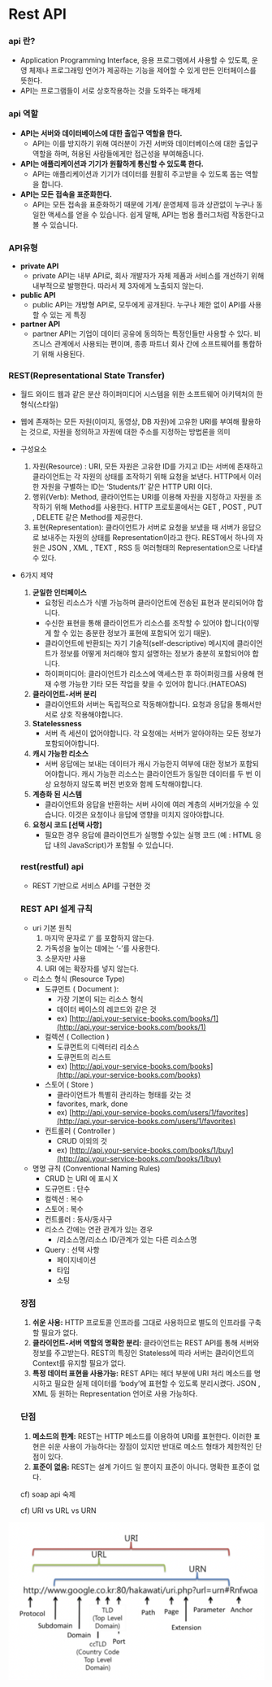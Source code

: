 # Rest API

### api 란?

- Application Programming Interface, 응용 프로그램에서 사용할 수 있도록, 운영 체제나 프로그래밍 언어가 제공하는 기능을 제어할 수 있게 만든 인터페이스를 뜻한다.
- API는 프로그램들이 서로 상호작용하는 것을 도와주는 매개체

### api 역할

- **API는 서버와 데이터베이스에 대한 출입구 역할을 한다.**
    - API는 이를 방지하기 위해 여러분이 가진 서버와 데이터베이스에 대한 출입구 역할을 하며, 허용된 사람들에게만 접근성을 부여해줍니다.
- **API는 애플리케이션과 기기가 원활하게 통신할 수 있도록 한다.**
    - API는 애플리케이션과 기기가 데이터를 원활히 주고받을 수 있도록 돕는 역할을 합니다.
- **API는 모든 접속을 표준화한다.**
    - API는 모든 접속을 표준화하기 때문에 기계/ 운영체제 등과 상관없이 누구나 동일한 액세스를 얻을 수 있습니다. 쉽게 말해, API는 범용 플러그처럼 작동한다고 볼 수 있습니다.

### **API유형**

- **private API**
    - private API는 내부 API로, 회사 개발자가 자체 제품과 서비스를 개선하기 위해 내부적으로 발행한다. 따라서 제 3자에게 노출되지 않는다.
- **public API**
    - public API는 개방형 API로, 모두에게 공개된다. 누구나 제한 없이 API를 사용할 수 있는 게 특징
- **partner API**
    - partner API는 기업이 데이터 공유에 동의하는 특정인들만 사용할 수 있다. 비즈니스 관계에서 사용되는 편이며, 종종 파트너 회사 간에 소프트웨어를 통합하기 위해 사용된다.

### **REST(Representational State Transfer)**

- 월드 와이드 웹과 같은 분산 하이퍼미디어 시스템을 위한 소프트웨어 아키텍처의 한 형식(스타일)
- 웹에 존재하는 모든 자원(이미지, 동영상, DB 자원)에 고유한 URI를 부여해 활용하는 것으로, 자원을 정의하고 자원에 대한 주소를 지정하는 방법론을 의미
- 구성요소
    1. 자원(Resource) : URI, 모든 자원은 고유한 ID를 가지고 ID는 서버에 존재하고 클라이언트는 각 자원의 상태를 조작하기 위해 요청을 보낸다. HTTP에서 이러한 자원을 구별하는 ID는 ‘Students/1’ 같은 HTTP URI 이다.
    2. 행위(Verb): Method, 클라이언트는 URI를 이용해 자원을 지정하고 자원을 조작하기 위해 Method를 사용한다. HTTP 프로토콜에서는 GET , POST , PUT , DELETE 같은 Method를 제공한다.
    3. 표현(Representation): 클라이언트가 서버로 요청을 보냈을 때 서버가 응답으로 보내주는 자원의 상태를 Representation이라고 한다. REST에서 하나의 자원은 JSON , XML , TEXT , RSS 등 여러형태의 Representation으로 나타낼수 있다.
- 6가지 제약
    1. **균일한 인터페이스**
        - 요청된 리소스가 식별 가능하며 클라이언트에 전송된 표현과 분리되어야 합니다.
        - 수신한 표현을 통해 클라이언트가 리소스를 조작할 수 있어야 합니다(이렇게 할 수 있는 충분한 정보가 표현에 포함되어 있기 때문).
        - 클라이언트에 반환되는 자기 기술적(self-descriptive) 메시지에 클라이언트가 정보를 어떻게 처리해야 할지 설명하는 정보가 충분히 포함되어야 합니다.
        - 하이퍼미디어: 클라이언트가 리소스에 액세스한 후 하이퍼링크를 사용해 현재 수행 가능한 기타 모든 작업을 찾을 수 있어야 합니다.(HATEOAS)
    2. **클라이언트-서버 분리**
        - 클라이언트와 서버는 독립적으로 작동해야합니다. 요청과 응답을 통해서만 서로 상호 작용해야합니다.
    3. **Statelessness**
        - 서버 측 세션이 없어야합니다. 각 요청에는 서버가 알아야하는 모든 정보가 포함되어야합니다.
    4. **캐시 가능한 리소스**
        - 서버 응답에는 보내는 데이터가 캐시 가능한지 여부에 대한 정보가 포함되어야합니다. 캐시 가능한 리소스는 클라이언트가 동일한 데이터를 두 번 이상 요청하지 않도록 버전 번호와 함께 도착해야합니다.
    5. **계층화 된 시스템**
        - 클라이언트와 응답을 반환하는 서버 사이에 여러 계층의 서버가있을 수 있습니다. 이것은 요청이나 응답에 영향을 미치지 않아야합니다.
    6. **요청시 코드 [선택 사항]**
        - 필요한 경우 응답에 클라이언트가 실행할 수있는 실행 코드 (예 : HTML 응답 내의 JavaScript)가 포함될 수 있습니다.

    ### rest(restful) api

    - REST 기반으로 서비스 API를 구현한 것

    ### REST API 설계 규칙

    - uri 기본 원칙
        1. 마지막 문자로 ‘/’ 를 포함하지 않는다.
        2. 가독성을 높이는 데에는 ‘-’를 사용한다.
        3. 소문자만 사용
        4. URI 에는 확장자를 넣지 않는다.
    - 리소스 형식 (Resource Type)
        - 도큐먼트 ( Document ):
            - 가장 기본이 되는 리소스 형식
            - 데이터 베이스의 레코드와 같은 것
            - ex) [http://api.your-service-books.com/books/1](http://api.your-service-books.com/books/1)
        - 컬렉션 ( Collection )
            - 도큐먼트의 디렉터리 리소스
            - 도큐먼트의 리스트
            - ex) [http://api.your-service-books.com/books](http://api.your-service-books.com/books)
        - 스토어 ( Store )
            - 클라이언트가 특별히 관리하는 형태를 갖는 것
            - favorites, mark, done
            - ex) [http://api.your-service-books.com/users/1/favorites](http://api.your-service-books.com/users/1/favorites)
        - 컨트롤러 ( Controller )
            - CRUD 이외의 것
            - ex) [http://api.your-service-books.com/books/1/buy](http://api.your-service-books.com/books/1/buy)
    - 명명 규칙 (Conventional Naming Rules)
        - CRUD 는 URI 에 표시 X
        - 도규먼트 : 단수
        - 컬렉션 : 복수
        - 스토어 : 복수
        - 컨트롤러 : 동사/동사구
        - 리소스 간에는 연관 관계가 있는 경우
            - /리소스명/리소스 ID/관계가 있는 다른 리소스명
        - Query : 선택 사항
            - 페이지네이션
            - 타입
            - 소팅

    ### **장점**

    1. **쉬운 사용:** HTTP 프로토콜 인프라를 그대로 사용하므로 별도의 인프라를 구축할 필요가 없다.
    2. **클라이언트-서버 역할의 명확한 분리:** 클라이언트는 REST API를 통해 서버와 정보를 주고받는다. REST의 특징인 Stateless에 따라 서버는 클라이언트의 Context를 유지할 필요가 없다.
    3. **특정 데이터 표현을 사용가능:** REST API는 헤더 부분에 URI 처리 메소드를 명시하고 필요한 실제 데이터를 ‘body’에 표현할 수 있도록 분리시켰다. JSON , XML 등 원하는 Representation 언어로 사용 가능하다.

    ### **단점**

    1. **메소드의 한계:** REST는 HTTP 메소드를 이용하여 URI를 표현한다. 이러한 표현은 쉬운 사용이 가능하다는 장점이 있지만 반대로 메소드 형태가 제한적인 단점이 있다.
    2. **표준이 없음:** REST는 설계 가이드 일 뿐이지 표준이 아니다. 명확한 표준이 없다.

    cf) soap api 숙제

    cf) URI vs URL vs URN

![image_1](./Rest_API/1.png)

